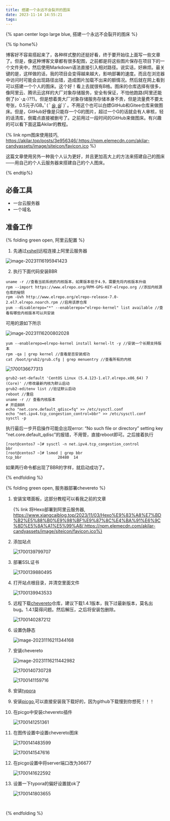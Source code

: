 ```yaml
---
title: 搭建一个永远不会裂开的图床
date: 2023-11-14 14:55:21
tags: 
---
```


{% span center logo large blue, 搭建一个永远不会裂开的图床 %}



{% tip home%}

博客好不容易搭起来了，各种样式整的还挺好看，终于要开始往上面写一些文章了。但是，像这种博客文章都有很多配图，之前都是将这些图片保存在项目下的一个文件夹中，然后使用Markdown语法直接引入相对路径。说实话，好麻烦。最关键的是，这样做的话，我的项目会变得越来越大，影响部署的速度。而且在浏览器中访问时可能会出现路径出错，造成图片加载不出来的额情况。然后就在网上看到可以搭建一个个人的图床。这个好！看上去就很有B格。图床的仓库选择有很多，像阿里云、腾讯云这样的大厂对象存储服务，安全有保证，不怕他跑路(阿里还能倒了(ο´･д･)??)。但是想着类大厂对象存储服务存储本身不贵，但是流量费不要太夸张，0.5元子/GB｡ﾟ( ﾟஇ‸இﾟ)ﾟ。不用这个也可以白嫖GitHub和Gitee仓库来做图床。但是，GitHub好像是只能存一个G的图片，超过一个G的话就会有人审核，轻的话清库，倒霉点直接被删号了。之前用过一段时间的GitHub来做图床。有兴趣的可以看下面这篇Akilar的教程。

{% link npm图床使用技巧, https://akilar.top/posts/3e956346/,https://npm.elemecdn.com/akilar-candyassets/image/siteicon/favicon.ico %}

这篇文章使用另外一种我个人认为更好，并且更加高大上的方法来搭建自己的图床——用自己的个人云服务器来搭建自己的个人图床。

{% endtip%}

## 必备工具

- 一台云服务器
- 一个域名

## 准备工作

{% folding green open,  阿里云配置 %}

1. 先通过[xshell](https://onedrive.xiangcaiblog.top/zh-CN/%E8%BD%AF%E4%BB%B6/%E5%AE%9E%E7%94%A8%E5%B7%A5%E5%85%B7/Xshell-6.0.0204p.exe)远程连接上阿里云服务器

![image-20231116195941423](https://pic.xiangcaiblog.top/images/2023/11/16/202311162050953.png)

2. 执行下面代码安装BBR

``````
uname -r //查看当前系统的内核版本，如果版本低于4.9，需要先将内核版本升级
rpm --import https://www.elrepo.org/RPM-GPG-KEY-elrepo.org //添加内核源仓库的秘钥
rpm -Uvh http://www.elrepo.org/elrepo-release-7.0-2.el7.elrepo.noarch.rpm //启用该原仓库
yum --disablerepo="*" --enablerepo="elrepo-kernel" list available //查看有哪些内核版本可以共安装
``````

可用的源如下所示

![image-20231116200802028](https://pic.xiangcaiblog.top/images/2023/11/16/202311162050752.png)

``````
yum --enablerepo=elrepo-kernel install kernel-lt -y //安装一个长期支持版本
rpm -qa | grep kernel //查看是否安装成功
cat /boot/grub2/grub.cfg | grep menuentry //查看所有的内核

``````

![1700136677313](https://pic.xiangcaiblog.top/images/2023/11/16/202311162050591.png)

``````
grub2-set-default 'CentOS Linux (5.4.123-1.el7.elrepo.x86_64) 7 (Core)' //修改最新内核为默认启动
grub2-editenv list //验证默认启动
reboot //重启
uname -r // 查看内核版本
# 开启BBR
echo "net.core.default_qdisc=fq" >> /etc/sysctl.conf
echo "net.ipv4.tcp_congestion_control=bbr" >> /etc/sysctl.conf
sysctl -p
``````

执行最后一步开启操作可能会出现error: “No such file or directory” setting key “net.core.default_qdisc”的报错，不用管，直接reboot即可。之后接着执行

``````
[root@centos7 ~]# sysctl -n net.ipv4.tcp_congestion_control
bbr
[root@centos7 ~]# lsmod | grep bbr
tcp_bbr                20480  14 
``````

如果两行命令都出现了BBR的字样，就启动成功了。

{% endfolding %}

{% folding green open, 服务器部署chevereto %}

1. 安装宝塔面板，这部分教程可以看我之前的文章

	{% link 将Hexo部署到阿里云服务器,  https://www.xiangcaiblog.top/2023/11/03/Hexo%E9%83%A8%E7%BD%B2%E5%88%B0%E9%98%BF%E9%87%8C%E4%BA%91%E6%9C%8D%E5%8A%A1%E5%99%A8/,https://npm.elemecdn.com/akilar-candyassets/image/siteicon/favicon.ico%}

2. 添加站点

	![1700139799707](C:\Users\lenovo\AppData\Local\Temp\utools.image.compression\1700139799652\1700139799707.png)

3. 部署SSL证书

	![1700139880495](https://pic.xiangcaiblog.top/images/2023/11/16/202311162104472.png)

4. 打开站点根目录，并清空里面文件

	![1700139943533](https://pic.xiangcaiblog.top/images/2023/11/16/202311162108007.png)

5. 远程下载[chevereto](https://github.com/rodber/chevereto-free)仓库，建议下载1.4.1版本，我下过最新版本，莫名出bug。1.4.1莫得问题。然后解压，之后将安装包删除。

	![1700140287212](https://pic.xiangcaiblog.top/images/2023/11/16/202311162111467.png)

6. 设置伪静态

	![image-20231116211344168](https://pic.xiangcaiblog.top/images/2023/11/16/202311162113227.png)

7. 安装chevereto

	![image-20231116211442982](https://pic.xiangcaiblog.top/images/2023/11/16/202311162114021.png)

	![1700140730728](https://pic.xiangcaiblog.top/images/2023/11/16/202311162118796.png)

	![1700141159716](https://pic.xiangcaiblog.top/images/2023/11/16/202311162126451.png)

8. 安装[typora](https://onedrive.xiangcaiblog.top/zh-CN/%E8%BD%AF%E4%BB%B6/%E7%BC%96%E7%A8%8B%E8%BD%AF%E4%BB%B6/typora/)

9. 安装[picgo](https://onedrive.xiangcaiblog.top/zh-CN/%E8%BD%AF%E4%BB%B6/%E5%AE%9E%E7%94%A8%E5%B7%A5%E5%85%B7/PicGo-Setup-2.3.1-x64.exe),可以直接安装我下载好的，因为github下载慢到你想死！！！

10. 在picgo中安装chevereto插件

	![1700141251361](https://pic.xiangcaiblog.top/images/2023/11/16/202311162127560.png)

11. 在图传设置中设置chevereto图床

	![1700141483599](https://pic.xiangcaiblog.top/images/2023/11/16/202311162131327.png)

	![1700141547616](https://pic.xiangcaiblog.top/images/2023/11/16/202311162132591.png)

12. 在picgo设置中将server端口改为36677

	![1700141622592](https://pic.xiangcaiblog.top/images/2023/11/16/202311162135492.png)

13. 设置一下typora的偏好设置就ok了

	![1700141803655](https://pic.xiangcaiblog.top/images/2023/11/16/202311162137624.png)

​	

{% endfolding %}



